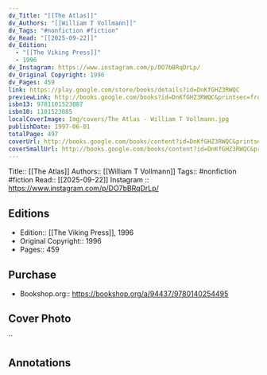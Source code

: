 ```yaml
---
dv_Title: "[[The Atlas]]"
dv_Authors: "[[William T Vollmann]]"
dv_Tags: "#nonfiction #fiction"
dv_Read: "[[2025-09-22]]"
dv_Edition:
  - "[[The Viking Press]]"
  - 1996
dv_Instagram: https://www.instagram.com/p/DO7bBRqDrLp/
dv_Original Copyright: 1996
dv_Pages: 459
link: https://play.google.com/store/books/details?id=DnKfGHZ3RWQC
previewLink: http://books.google.com/books?id=DnKfGHZ3RWQC&printsec=frontcover&dq=The+Atlas+Vollmann&hl=&as_pt=BOOKS&cd=1&source=gbs_api
isbn13: 9781101523087
isbn10: 1101523085
localCoverImage: Img/covers/The Atlas - William T Vollmann.jpg
publishDate: 1997-06-01
totalPage: 497
coverUrl: http://books.google.com/books/content?id=DnKfGHZ3RWQC&printsec=frontcover&img=1&zoom=1&edge=curl&source=gbs_api
coverSmallUrl: http://books.google.com/books/content?id=DnKfGHZ3RWQC&printsec=frontcover&img=1&zoom=5&edge=curl&source=gbs_api
---
```

Title:: [[The Atlas]]
Authors:: [[William T Vollmann]]
Tags:: #nonfiction #fiction 
Read:: [[2025-09-22]]
Instagram :: https://www.instagram.com/p/DO7bBRqDrLp/
## Editions
- Edition:: [[The Viking Press]], 1996
- Original Copyright::  1996
- Pages:: 459
## Purchase
* Bookshop.org:: https://bookshop.org/a/94437/9780140254495

## Cover Photo

``

## Annotations

